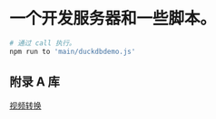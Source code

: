 # 一个开发服务器和一些脚本。

```bash
# 通过 call 执行。
npm run to 'main/duckdbdemo.js'
```

## 附录 A 库

[视频转换](https://github.com/bgrins/videoconverter.js)
